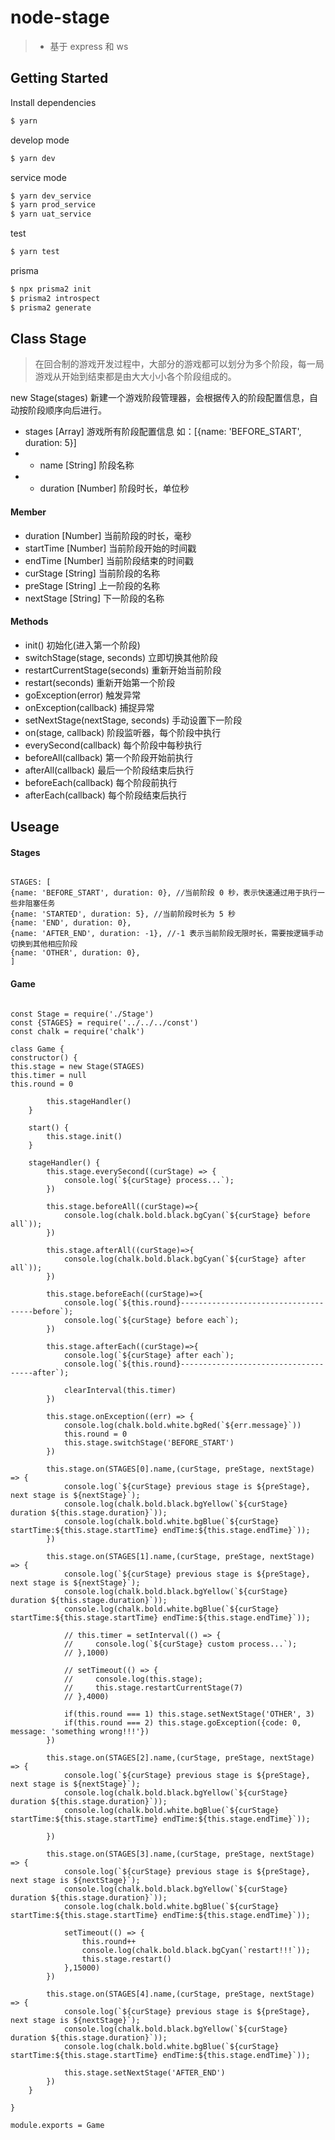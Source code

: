 # node-stage

> -   基于 express 和 ws

## Getting Started

Install dependencies

```bash
$ yarn
```

develop mode

```bash
$ yarn dev
```

service mode

```bash
$ yarn dev_service
$ yarn prod_service
$ yarn uat_service
```

test

```bash
$ yarn test
```

prisma

```bash
$ npx prisma2 init
$ prisma2 introspect
$ prisma2 generate
```

## Class Stage

> 在回合制的游戏开发过程中，大部分的游戏都可以划分为多个阶段，每一局游戏从开始到结束都是由大大小小各个阶段组成的。

new Stage(stages) 新建一个游戏阶段管理器，会根据传入的阶段配置信息，自动按阶段顺序向后进行。

-   stages [Array] 游戏所有阶段配置信息 如：[{name: 'BEFORE_START', duration: 5}]
-   -   name [String] 阶段名称
-   -   duration [Number] 阶段时长，单位秒

#### Member

-   duration [Number] 当前阶段的时长，毫秒
-   startTime [Number] 当前阶段开始的时间戳
-   endTime [Number] 当前阶段结束的时间戳
-   curStage [String] 当前阶段的名称
-   preStage [String] 上一阶段的名称
-   nextStage [String] 下一阶段的名称

#### Methods

-   init() 初始化(进入第一个阶段)
-   switchStage(stage, seconds) 立即切换其他阶段
-   restartCurrentStage(seconds) 重新开始当前阶段
-   restart(seconds) 重新开始第一个阶段
-   goException(error) 触发异常
-   onException(callback) 捕捉异常
-   setNextStage(nextStage, seconds) 手动设置下一阶段
-   on(stage, callback) 阶段监听器，每个阶段中执行
-   everySecond(callback) 每个阶段中每秒执行
-   beforeAll(callback) 第一个阶段开始前执行
-   afterAll(callback) 最后一个阶段结束后执行
-   beforeEach(callback) 每个阶段前执行
-   afterEach(callback) 每个阶段结束后执行

## Useage

#### Stages

```

STAGES: [
{name: 'BEFORE_START', duration: 0}, //当前阶段 0 秒，表示快速通过用于执行一些非阻塞任务
{name: 'STARTED', duration: 5}, //当前阶段时长为 5 秒
{name: 'END', duration: 0},
{name: 'AFTER_END', duration: -1}, //-1 表示当前阶段无限时长，需要按逻辑手动切换到其他相应阶段
{name: 'OTHER', duration: 0},
]

```

#### Game

```

const Stage = require('./Stage')
const {STAGES} = require('../../../const')
const chalk = require('chalk')

class Game {
constructor() {
this.stage = new Stage(STAGES)
this.timer = null
this.round = 0

        this.stageHandler()
    }

    start() {
        this.stage.init()
    }

    stageHandler() {
        this.stage.everySecond((curStage) => {
            console.log(`${curStage} process...`);
        })

        this.stage.beforeAll((curStage)=>{
            console.log(chalk.bold.black.bgCyan(`${curStage} before all`));
        })

        this.stage.afterAll((curStage)=>{
            console.log(chalk.bold.black.bgCyan(`${curStage} after all`));
        })

        this.stage.beforeEach((curStage)=>{
            console.log(`${this.round}-------------------------------------before`);
            console.log(`${curStage} before each`);
        })

        this.stage.afterEach((curStage)=>{
            console.log(`${curStage} after each`);
            console.log(`${this.round}-------------------------------------after`);

            clearInterval(this.timer)
        })

        this.stage.onException((err) => {
            console.log(chalk.bold.white.bgRed(`${err.message}`))
            this.round = 0
            this.stage.switchStage('BEFORE_START')
        })

        this.stage.on(STAGES[0].name,(curStage, preStage, nextStage) => {
            console.log(`${curStage} previous stage is ${preStage}, next stage is ${nextStage}`);
            console.log(chalk.bold.black.bgYellow(`${curStage} duration ${this.stage.duration}`));
            console.log(chalk.bold.white.bgBlue(`${curStage} startTime:${this.stage.startTime} endTime:${this.stage.endTime}`));
        })

        this.stage.on(STAGES[1].name,(curStage, preStage, nextStage) => {
            console.log(`${curStage} previous stage is ${preStage}, next stage is ${nextStage}`);
            console.log(chalk.bold.black.bgYellow(`${curStage} duration ${this.stage.duration}`));
            console.log(chalk.bold.white.bgBlue(`${curStage} startTime:${this.stage.startTime} endTime:${this.stage.endTime}`));

            // this.timer = setInterval(() => {
            //     console.log(`${curStage} custom process...`);
            // },1000)

            // setTimeout(() => {
            //     console.log(this.stage);
            //     this.stage.restartCurrentStage(7)
            // },4000)

            if(this.round === 1) this.stage.setNextStage('OTHER', 3)
            if(this.round === 2) this.stage.goException({code: 0, message: 'something wrong!!!'})
        })

        this.stage.on(STAGES[2].name,(curStage, preStage, nextStage) => {
            console.log(`${curStage} previous stage is ${preStage}, next stage is ${nextStage}`);
            console.log(chalk.bold.black.bgYellow(`${curStage} duration ${this.stage.duration}`));
            console.log(chalk.bold.white.bgBlue(`${curStage} startTime:${this.stage.startTime} endTime:${this.stage.endTime}`));

        })

        this.stage.on(STAGES[3].name,(curStage, preStage, nextStage) => {
            console.log(`${curStage} previous stage is ${preStage}, next stage is ${nextStage}`);
            console.log(chalk.bold.black.bgYellow(`${curStage} duration ${this.stage.duration}`));
            console.log(chalk.bold.white.bgBlue(`${curStage} startTime:${this.stage.startTime} endTime:${this.stage.endTime}`));

            setTimeout(() => {
                this.round++
                console.log(chalk.bold.black.bgCyan(`restart!!!`));
                this.stage.restart()
            },15000)
        })

        this.stage.on(STAGES[4].name,(curStage, preStage, nextStage) => {
            console.log(`${curStage} previous stage is ${preStage}, next stage is ${nextStage}`);
            console.log(chalk.bold.black.bgYellow(`${curStage} duration ${this.stage.duration}`));
            console.log(chalk.bold.white.bgBlue(`${curStage} startTime:${this.stage.startTime} endTime:${this.stage.endTime}`));

            this.stage.setNextStage('AFTER_END')
        })
    }

}

module.exports = Game

```

```

```
